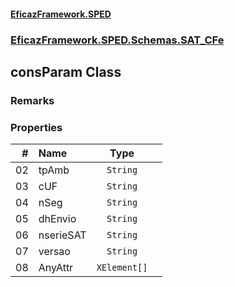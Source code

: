 #### [EficazFramework.SPED](EficazFrameworkSPED.md 'EficazFramework SPED')
### [EficazFramework.SPED.Schemas.SAT_CFe](EficazFramework.SPED.Schemas.SAT_CFe.md 'EficazFramework.SPED.Schemas.SAT_CFe')

## consParam Class

### Remarks
### Properties

| # | Name | Type | |
| ---: | :--- | :---: | :--- |
| 02 | tpAmb | `String` |  |
| 03 | cUF | `String` |  |
| 04 | nSeg | `String` |  |
| 05 | dhEnvio | `String` |  |
| 06 | nserieSAT | `String` |  |
| 07 | versao | `String` |  |
| 08 | AnyAttr | `XElement[]` |  |
